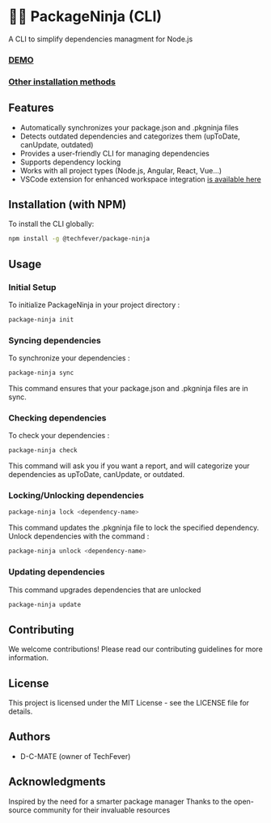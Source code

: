 # 🥷🏽 PackageNinja (CLI)

A CLI to simplify dependencies managment for Node.js

### [DEMO](https://package-ninja.web.app/#demo)
### [Other installation methods](https://package-ninja.web.app/#get-started)

## Features
- Automatically synchronizes your package.json and .pkgninja files
- Detects outdated dependencies and categorizes them (upToDate, canUpdate, outdated)
- Provides a user-friendly CLI for managing dependencies
- Supports dependency locking
- Works with all project types (Node.js, Angular, React, Vue...)
- VSCode extension for enhanced workspace integration  [is available here](https://marketplace.visualstudio.com/items?itemName=techfever.packageninja-extension)

## Installation (with NPM)

To install the CLI globally:

```bash
npm install -g @techfever/package-ninja
```

## Usage
### Initial Setup
To initialize PackageNinja in your project directory :
```bash
package-ninja init
```

### Syncing dependencies
To synchronize your dependencies :
```bash
package-ninja sync
```
This command ensures that your package.json and .pkgninja files are in sync.

### Checking dependencies
To check your dependencies :
```bash
package-ninja check
```
This command will ask you if you want a report, and will categorize your dependencies as upToDate, canUpdate, or outdated.

### Locking/Unlocking dependencies
```bash
package-ninja lock <dependency-name>
```
This command updates the .pkgninja file to lock the specified dependency.
Unlock dependencies with the command :
```bash
package-ninja unlock <dependency-name>
```

### Updating dependencies
This command upgrades dependencies that are unlocked
```bash
package-ninja update
```

## Contributing
We welcome contributions! Please read our contributing guidelines for more information.

## License
This project is licensed under the MIT License - see the LICENSE file for details.

## Authors
- D-C-MATE (owner of TechFever)

## Acknowledgments
Inspired by the need for a smarter package manager
Thanks to the open-source community for their invaluable resources